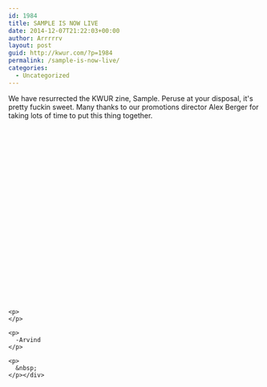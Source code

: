 ```yaml
---
id: 1984
title: SAMPLE IS NOW LIVE
date: 2014-12-07T21:22:03+00:00
author: Arrrrrv
layout: post
guid: http://kwur.com/?p=1984
permalink: /sample-is-now-live/
categories:
  - Uncategorized
---
```

<div class="pf-content">
  <p>
    We have resurrected the KWUR zine, Sample. Peruse at your disposal, it's pretty fuckin sweet. Many thanks to our promotions director Alex Berger for taking lots of time to put this thing together.&nbsp;
  </p>
  
  <p>
    <div data-url="https://issuu.com/kwur/docs/sample_fall_2014/1" style="width: 450px; height: 348px;" class="issuuembed">
    </div>
    
    <p>
    </p>
    
    <p>
      -Arvind
    </p>
    
    <p>
      &nbsp;
    </p></div>